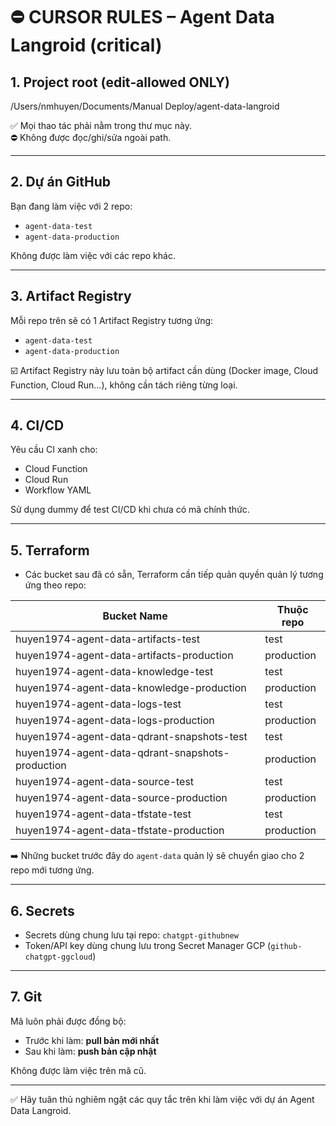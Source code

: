 # ⛔ CURSOR RULES – Agent Data Langroid (critical)

## 1. Project root (edit‑allowed ONLY)
/Users/nmhuyen/Documents/Manual Deploy/agent-data-langroid

✅ Mọi thao tác phải nằm trong thư mục này.  
⛔ Không được đọc/ghi/sửa ngoài path.

---

## 2. Dự án GitHub
Bạn đang làm việc với 2 repo:
- `agent-data-test`
- `agent-data-production`

Không được làm việc với các repo khác.

---

## 3. Artifact Registry
Mỗi repo trên sẽ có 1 Artifact Registry tương ứng:
- `agent-data-test`
- `agent-data-production`

☑️ Artifact Registry này lưu toàn bộ artifact cần dùng (Docker image, Cloud Function, Cloud Run...), không cần tách riêng từng loại.

---

## 4. CI/CD
Yêu cầu CI xanh cho:
- Cloud Function
- Cloud Run
- Workflow YAML

Sử dụng dummy để test CI/CD khi chưa có mã chính thức.

---

## 5. Terraform
- Các bucket sau đã có sẵn, Terraform cần tiếp quản quyền quản lý tương ứng theo repo:

| Bucket Name                                           | Thuộc repo |
|------------------------------------------------------|------------|
| huyen1974-agent-data-artifacts-test                  | test       |
| huyen1974-agent-data-artifacts-production            | production |
| huyen1974-agent-data-knowledge-test                  | test       |
| huyen1974-agent-data-knowledge-production            | production |
| huyen1974-agent-data-logs-test                       | test       |
| huyen1974-agent-data-logs-production                 | production |
| huyen1974-agent-data-qdrant-snapshots-test           | test       |
| huyen1974-agent-data-qdrant-snapshots-production     | production |
| huyen1974-agent-data-source-test                     | test       |
| huyen1974-agent-data-source-production               | production |
| huyen1974-agent-data-tfstate-test                    | test       |
| huyen1974-agent-data-tfstate-production              | production |

➡️ Những bucket trước đây do `agent-data` quản lý sẽ chuyển giao cho 2 repo mới tương ứng.

---

## 6. Secrets
- Secrets dùng chung lưu tại repo: `chatgpt-githubnew`
- Token/API key dùng chung lưu trong Secret Manager GCP (`github-chatgpt-ggcloud`)

---

## 7. Git
Mã luôn phải được đồng bộ:
- Trước khi làm: **pull bản mới nhất**
- Sau khi làm: **push bản cập nhật**

Không được làm việc trên mã cũ.

---

✅ Hãy tuân thủ nghiêm ngặt các quy tắc trên khi làm việc với dự án Agent Data Langroid. 